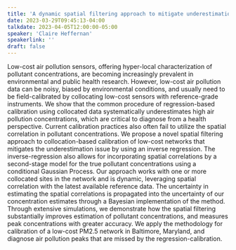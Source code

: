 ```yaml
---
title: 'A dynamic spatial filtering approach to mitigate underestimation bias in field calibrated low-cost sensor air pollution data'
date: 2023-03-29T09:45:13-04:00
talkdate: 2023-04-05T12:00:00-05:00
speaker: 'Claire Heffernan'
speakerlink: ''
draft: false
---
```


Low-cost air pollution sensors, offering hyper-local characterization of pollutant concentrations, are becoming increasingly prevalent in environmental and public health research. However, low-cost air pollution data can be noisy, biased by environmental conditions, and usually need to be field-calibrated by collocating low-cost sensors with reference-grade instruments. We show that the common procedure of regression-based calibration using collocated data systematically underestimates high air pollution concentrations, which are critical to diagnose from a health perspective. Current calibration practices also often fail to utilize the spatial correlation in pollutant concentrations. We propose a novel spatial filtering approach to collocation-based calibration of low-cost networks that mitigates the underestimation issue by using an inverse regression. The inverse-regression also allows for incorporating spatial correlations by a second-stage model for the true pollutant concentrations using a conditional Gaussian Process. Our approach works with one or more collocated sites in the network and is dynamic, leveraging spatial correlation with the latest available reference data. The uncertainty in estimating the spatial correlations is propagated into the uncertainty of our concentration estimates through a Bayesian implementation of the method. Through extensive simulations, we demonstrate how the spatial filtering substantially improves estimation of pollutant concentrations, and measures peak concentrations with greater accuracy. We apply the methodology for calibration of a low-cost PM2.5 network in Baltimore, Maryland, and diagnose air pollution peaks that are missed by the regression-calibration.
